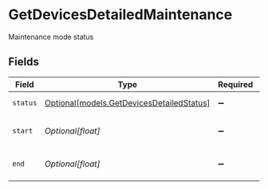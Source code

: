 # GetDevicesDetailedMaintenance

Maintenance mode status


## Fields

| Field                                                                              | Type                                                                               | Required                                                                           | Description                                                                        |
| ---------------------------------------------------------------------------------- | ---------------------------------------------------------------------------------- | ---------------------------------------------------------------------------------- | ---------------------------------------------------------------------------------- |
| `status`                                                                           | [Optional[models.GetDevicesDetailedStatus]](../models/getdevicesdetailedstatus.md) | :heavy_minus_sign:                                                                 | Maintenance mode status                                                            |
| `start`                                                                            | *Optional[float]*                                                                  | :heavy_minus_sign:                                                                 | Maintenance mode start time                                                        |
| `end`                                                                              | *Optional[float]*                                                                  | :heavy_minus_sign:                                                                 | Maintenance mode end time                                                          |